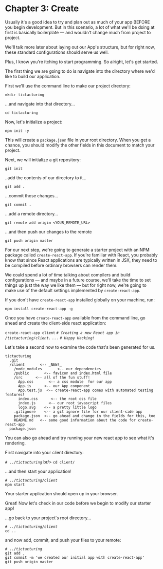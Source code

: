 # Chapter 3: Create

Usually it's a good idea to try and plan out as much of your app BEFORE you begin development. But in this scenario, a lot of what we'll be doing at first is basically boilerplate –– and wouldn't change much from project to project.

We'll talk more later about laying out our App's structure, but for right now, these standard configurations should serve us well.

Plus, I know you're itching to start programming. So alright, let's get started.

The first thing we are going to do is navigate into the directory where we'd like to build our application.

First we'll use the command line to make our project directory:

```mkdir tictacturing```

...and navigate into that directory...

```cd tictacturing```

Now, let's initialize a project:

```npm init -y```

This will create a `package.json` file in your root directory. When you get a chance, you should modify the other fields in this document to match your project.

Next, we will initialize a git repository:

```git init```

..add the contents of our directory to it...

```git add .```

...commit those changes...

```git commit .```

...add a remote directory...

```git remote add origin <YOUR_REMOTE_URL>```

...and then push our changes to the remote

```git push origin master```

For our next step, we're going to generate a starter project with an NPM package called `create-react-app`. If you're familiar with React, you probably know that since React applications are typically written in JSX, they need to be compiled before ordinary browsers can render them.

We could spend a lot of time talking about compilers and build configurations –– and maybe in a future course, we'll take the time to set things up just the way we like them –– but for right now, we're going to make use of the default settings implemented by `create-react-app`.

If you don't have `create-react-app` installed globally on your machine, run:

```npm install create-react-app -g```

Once you have `create-react-app` available from the command line, go ahead and create the client-side react application:

```create-react-app client```
*```# Creating a new React app in /tictacturing/client.```*
*```...```*
*```# Happy Hacking!```*

Let's take a second now to examine the code that's been generated for us.

```
tictacturing
  .git
  /client       <-- _NEW!_
    /node_modules       <-- our dependencies
    /public       <-- favicon and index.html file
    /src      <-- all of the fun stuff!
      App.css       <-- a css module  for our app
      App.js      <-- our App component
      App.test.js  <-- create-react-app comes with automated testing features!
      index.css      <-- the root css file
      index.js      <-- our root javascript files
      logo.svg    <-- a pretty little logo
    .gitignore    <-- a git ignore file for our client-side app
    package.json  <-- go ahead and change in the fields for this, too
    README.md   <-- some good information about the code for create-react-app
  package.json  
```
You can also go ahead and try running your new react app to see what it's rendering.

First navigate into your client directory:

*```# ../tictacturing```* br/>
```cd client/```

...and then start your application!

*```# ../tictacturing/client```* <br/>
```npm start```

Your starter application should open up in your browser.

Great! Now let's check in our code before we begin to modify our starter app!

...go back to your project's root directory...

*```# ../tictacturing/client```*<br/>
```cd ..```

and now add, commit, and push your files to your remote:

*```# ../tictacturing```*<br/>
```git add .```<br/>
```git commit -m 'we created our initial app with create-react-app'```<br/>
```git push origin master```

